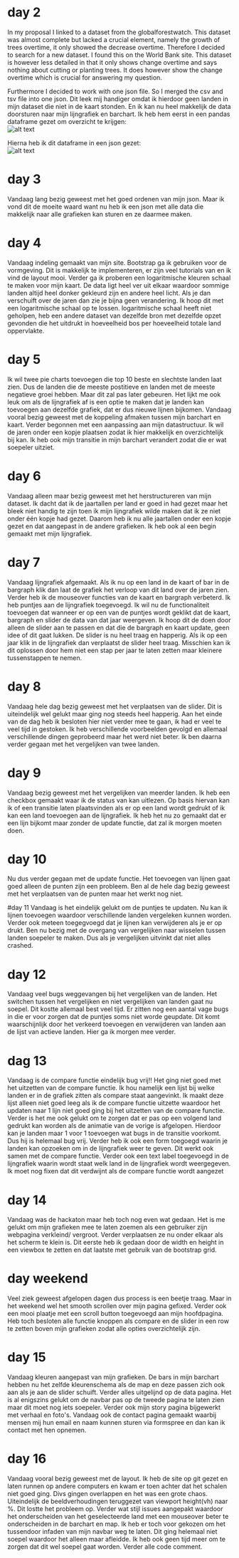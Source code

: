 # day 2
In my proposal I linked to a dataset from the globalforestwatch. This dataset
was almost complete but lacked a crucial element, namely the growth of trees
overtime, it only showed the decrease overtime. Therefore I decided to search
for a new dataset. I found this on the World Bank site. This dataset is however
less detailed in that it only shows change overtime and says nothing about
cutting or planting trees. It does however show the change overtime which is
crucial for answering my question.  

Furthermore I decided to work with one json file. So I merged the csv and tsv
file into one json. Dit leek mij handiger omdat ik hierdoor geen landen in mijn
dataset die niet in de kaart stonden. En ik kan nu heel makkelijk de data
doorsturen naar mijn lijngrafiek en barchart.
Ik heb hem eerst in een pandas dataframe gezet om overzicht te krijgen:  
![alt text](https://github.com/Mensel123/final_project/blob/master/doc/pandas_dataframe.png)  

Hierna heb ik dit dataframe in een json gezet:  
![alt text](https://github.com/Mensel123/final_project/blob/master/doc/json.png)  

# day 3
Vandaag lang bezig geweest met het goed ordenen van mijn json. Maar ik vond dit
de moeite waard want nu heb ik een json met alle data die makkelijk naar alle
grafieken kan sturen en ze daarmee maken.

# day 4
Vandaag indeling gemaakt van mijn site. Bootstrap ga ik gebruiken voor de
vormgeving. Dit is makkelijk te implementeren, er zijn veel tutorials van
en ik vind de layout mooi. Verder ga ik proberen een logaritmische kleuren schaal
te maken voor mijn kaart. De data ligt heel ver uit elkaar waardoor sommige landen
altijd heel donker gekleurd zijn en andere heel licht. Als je dan verschuift
over de jaren dan zie je bijna geen verandering. Ik hoop dit met een logaritmische
schaal op te lossen.
logaritmische schaal heeft niet geholpen, heb een andere dataset van dezelfde
bron met dezelfde opzet gevonden die het uitdrukt in hoeveelheid bos per
hoeveelheid totale land oppervlakte.

# day 5
Ik wil twee pie charts toevoegen die top 10 beste en slechtste landen laat zien. Dus
de landen die de meeste postitieve en landen met de meeste negatieve groei hebben.
Maar dit zal pas later gebeuren. Het lijkt me ook leuk om als de lijngrafiek af
is een optie te maken dat je landen kan toevoegen aan dezelfde grafiek, dat er
dus nieuwe lijnen bijkomen.
Vandaag vooral bezig geweest met de koppeling afmaken tussen mijn barchart en
kaart. Verder begonnen met een aanpassing aan mijn datastructuur. Ik wil de
jaren onder een kopje plaatsen zodat ik hier makkelijk en overzichtelijk bij
kan. Ik heb ook mijn transitie in mijn barchart verandert zodat die er wat
soepeler uitziet.

# day 6
Vandaag alleen maar bezig geweest met het herstructureren van mijn dataset.
Ik dacht dat ik de jaartallen per land er goed in had gezet maar het bleek
niet handig te zijn toen ik mijn lijngrafiek wilde maken dat ik ze niet
onder één kopje had gezet. Daarom heb ik nu alle jaartallen onder een kopje gezet
en dat aangepast in de andere grafieken. Ik heb ook al een begin gemaakt met
mijn lijngrafiek.

# day 7
Vandaag lijngrafiek afgemaakt. Als ik nu op een land in de kaart of bar in de
bargraph klik dan laat de grafiek het verloop van dit land over de jaren zien.
Verder heb ik de mouseover functies van de kaart en bargraph verbeterd.
Ik heb puntjes aan de lijngrafiek toegevoegd. Ik wil nu de functionaliteit toevoegen
dat wanneer er op een van de puntjes wordt geklikt dat de kaart, bargraph en slider
de data van dat jaar weergeven. Ik hoop dit de doen door alleen de slider aan te
passen en dat die de bargraph en kaart update, geen idee of dit gaat lukken.
De slider is nu heel traag en happerig. Als ik op een jaar klik in de lijngrafiek
dan verplaatst de slider heel traag. Misschien kan ik dit oplossen door hem niet
een stap per jaar te laten zetten maar kleinere tussenstappen te nemen.

# day 8
Vandaag hele dag bezig geweest met het verplaatsen van de slider. Dit is uiteindelijk
wel gelukt maar ging nog steeds heel happerig. Aan het einde van de dag heb ik
besloten hier niet verder mee te gaan, ik had er veel te veel tijd in gestoken.
Ik heb verschillende voorbeelden gevolgd en allemaal verschillende dingen
geprobeerd maar het werd niet beter. Ik ben daarna verder gegaan met het
vergelijken van twee landen.

# day 9
Vandaag bezig geweest met het vergelijken van meerder landen. Ik heb een checkbox
gemaakt waar ik de status van kan uitlezen. Op basis hiervan kan ik of een
transitie laten plaatsvinden als er op een land wordt gedrukt of ik kan een land
toevoegen aan de lijngrafiek. Ik heb het nu zo gemaakt dat er een lijn bijkomt
maar zonder de update functie, dat zal ik morgen moeten doen.

# day 10
Nu dus verder gegaan met de update functie. Het toevoegen van lijnen gaat goed
alleen de punten zijn een probleem. Ben al de hele dag bezig geweest met het
verplaatsen van de punten maar het werkt nog niet.

#day 11
Vandaag is het eindelijk gelukt om de puntjes te updaten. Nu kan ik lijnen toevoegen
waardoor verschillende landen vergeleken kunnen worden. Verder ook meteen toegegvoegd
dat je lijnen kan verwijderen als je er op drukt. Ben nu bezig met de overgang
van vergelijken naar wisselen tussen landen soepeler te maken. Dus als je vergelijken
uitvinkt dat niet alles crashed.

# day 12
Vandaag veel bugs weggevangen bij het vergelijken van de landen. Het switchen tussen
het vergelijken en niet vergelijken van landen gaat nu soepel. Dit kostte allemaal best
veel tijd. Er zitten nog een aantal vage bugs in die er voor zorgen dat de puntjes soms
niet worde geupdate. Dit komt waarschijnlijk door het verkeerd toevoegen en verwijderen
van landen aan de lijst van actieve landen. Hier ga ik morgen mee verder.

# dag 13
Vandaag is de compare functie eindelijk bug vrij!! Het ging niet goed met het uitzetten
van de compare functie. Ik hou namelijk een lijst bij welke landen er in de grafiek zitten
als compare staat aangevinkt. Ik maakt deze lijst alleen niet goed leeg als ik
de compare functie uitzette waardoor het updaten naar 1 lijn niet goed ging bij het uitzetten
van de compare functie. Verder is het me ook gelukt om te zorgen dat er pas op een volgend
land gedrukt kan worden als de animatie van de vorige is afgelopen. Hierdoor kan je landen
maar 1 voor 1 toevoegen wat bugs in de transitie voorkomt. Dus hij is helemaal bug vrij.
Verder heb ik ook een form toegoegd waarin je landen kan opzoeken om in de lijngrafiek
weer te geven. Dit werkt ook samen met de compare functie.
Verder ook een text label toegevoegd in de lijngrafiek waarin wordt staat welk
land in de lijngrafiek wordt weergegeven. Ik moet nog fixen dat dit verdwijnt
als de compare functie wordt aangezet

# day 14
Vandaag was de hackaton maar heb toch nog even wat gedaan. Het is me gelukt om
mijn grafieken mee te laten zoemen als een gebruiker zijn webpagina verkleind/
vergroot. Verder verplaatsen ze nu onder elkaar als het scherm te klein is. Dit
eerste heb ik gedaan door de width en height in een viewbox te zetten en dat laatste
met gebruik van de bootstrap grid.

# day weekend
Veel ziek geweest afgelopen dagen dus process is een beetje traag. Maar in het
weekend wel het smooth scrollen over mijn pagina gefixed. Verder ook een mooi
plaatje met een scroll button toegevoegd aan mijn hoofdpagina. Heb toch besloten
alle functie knoppen als compare en de slider in een row te zetten boven mijn
grafieken zodat alle opties overzichtelijk zijn.

# day 15
Vandaag kleuren aangepast van mijn grafieken. De bars in mijn barchart hebben nu
het zelfde kleurenschema als de map en deze passen zich ook aan als je aan de
slider schuift. Verder alles uitgelijnd op de data pagina. Het is al enigszins gelukt
om de navbar pas op de tweede pagina te laten zien maar dit moet nog iets soepeler.
Verder ook mijn story pagina bijgewerkt met verhaal en foto's. Vandaag ook
de contact pagina gemaakt waarbij mensen mij hun email en naam kunnen sturen via
formspree en dan kan ik contact met hen opnemen.

# day 16
Vandaag vooral bezig geweest met de layout. Ik heb de site op git gezet en laten
runnen op andere computers en kwam er toen achter dat het schalen niet goed ging.
Divs gingen overlappen en het was een grote chaos. Uiteindelijk de beeldverhoudingen
teruggezet van viewport height(vh) naar %. Dit lostte het probleem op.
Verder wat stijl issues aangepakt waardoor het onderscheiden van het geselecteerde
land met een mouseover beter te onderscheiden in de barchart en map.
Ik heb er toch voor gekozen om het tussendoor infaden van mijn navbar weg te laten.
Dit ging helemaal niet soepel waardoor het alleen maar afleidde. Ik heb ook geen
tijd meer om te zorgen dat dit wel soepel gaat worden.
Verder alle code comment. 
